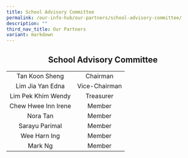 ```yaml
---
title: School Advisory Committee
permalink: /our-info-hub/our-partners/school-advisory-committee/
description: ""
third_nav_title: Our Partners
variant: markdown
---
```

## <center>School Advisory Committee<center>

|                  |                 |
|:----------:|:---------:|
| Tan Koon Sheng   | Chairman    |
| Lim Jia Yan Edna  | Vice-Chairman |
| Lim Pek Khim Wendy | Treasurer   |
| Chew Hwee Inn Irene | Member     |
| Nora Tan      | Member     |
| Sarayu Parimal   | Member     |
| Wee Harn Ing     | Member    |
| Mark Ng         | Member       |</center></center>